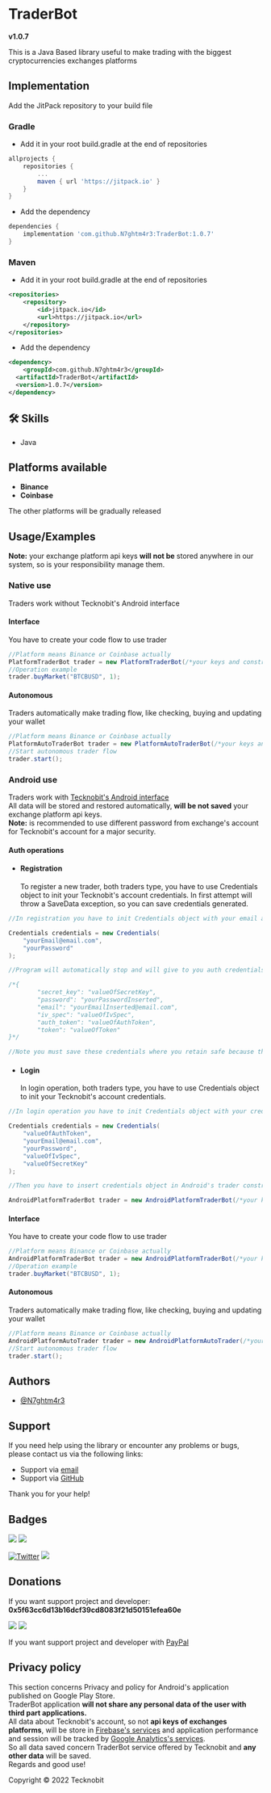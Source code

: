 # TraderBot
**v1.0.7**

This is a Java Based library useful to make trading with the biggest cryptocurrencies exchanges platforms

## Implementation

Add the JitPack repository to your build file

### Gradle

- Add it in your root build.gradle at the end of repositories

```gradle
allprojects {
    repositories {
        ...
        maven { url 'https://jitpack.io' }
    }
}
```
- Add the dependency

```gradle
dependencies {
	implementation 'com.github.N7ghtm4r3:TraderBot:1.0.7'
}
```

### Maven

- Add it in your root build.gradle at the end of repositories

```xml
<repositories>
    <repository>
        <id>jitpack.io</id>
        <url>https://jitpack.io</url>
    </repository>
</repositories>
```
- Add the dependency

```xml
<dependency>
    <groupId>com.github.N7ghtm4r3</groupId>
  <artifactId>TraderBot</artifactId>
  <version>1.0.7</version>
</dependency>
```

## 🛠 Skills
- Java

## Platforms available

- **Binance**
- **Coinbase**

The other platforms will be gradually released

## Usage/Examples

**Note:** your exchange platform api keys **will not be** stored anywhere in our system, so is your responsibility
manage them.

### Native use
Traders work without Tecknobit's Android interface

#### Interface

You have to create your code flow to use trader

```java
//Platform means Binance or Coinbase actually
PlatformTraderBot trader = new PlatformTraderBot(/*your keys and constructor params*/);
//Operation example
trader.buyMarket("BTCBUSD", 1);
```
#### Autonomous

Traders automatically make trading flow, like checking, buying and updating your wallet

```java
//Platform means Binance or Coinbase actually
PlatformAutoTraderBot trader = new PlatformAutoTraderBot(/*your keys and constructor params*/);
//Start autonomous trader flow 
trader.start();
```

### Android use
Traders work with <a href="https://play.google.com/store/apps/details?id=com.tecknobit.traderbot">Tecknobit's Android interface </a><br>
All data will be stored and restored automatically, **will be not saved** your exchange platform api keys. <br>
**Note:** is recommended to use different password from exchange's account for Tecknobit's account for a major security.
#### Auth operations
- #### Registration
    To register a new trader, both traders type, you have to use Credentials object to init your Tecknobit's account credentials.
    In first attempt will throw a SaveData exception, so you can save credentials generated.

```java
//In registration you have to init Credentials object with your email and password for Tecknobit's account.

Credentials credentials = new Credentials(
    "yourEmail@email.com",
    "yourPassword"
);

//Program will automatically stop and will give to you auth credentials in this format:

/*{
        "secret_key": "valueOfSecretKey",
        "password": "yourPasswordInserted",
        "email": "yourEmailInserted@email.com",
        "iv_spec": "valueOfIvSpec",
        "auth_token": "valueOfAuthToken",
        "token": "valueOfToken"
}*/

//Note you must save these credentials where you retain safe because them are needed in auth operations.
```

- #### Login
    In login operation, both traders type, you have to use Credentials object to init your Tecknobit's account credentials.

```java
//In login operation you have to init Credentials object with your credentials given from Registration

Credentials credentials = new Credentials(
    "valueOfAuthToken",
    "yourEmail@email.com",
    "yourPassword",
    "valueOfIvSpec",
    "valueOfSecretKey"
);

//Then you have to insert credentials object in Android's trader constructor and trader will start with your Tecknobit's account.

AndroidPlatformTraderBot trader = new AndroidPlatformTraderBot(/*your keys and constructor params*/, credentials);

```
#### Interface

You have to create your code flow to use trader

```java
//Platform means Binance or Coinbase actually
AndroidPlatformTraderBot trader = new AndroidPlatformTraderBot(/*your keys and constructor params*/, credentials);
//Operation example
trader.buyMarket("BTCBUSD", 1);
```
#### Autonomous

Traders automatically make trading flow, like checking, buying and updating your wallet

```java
//Platform means Binance or Coinbase actually
AndroidPlatformAutoTrader trader = new AndroidPlatformAutoTrader(/*your keys and constructor params*/, credentials);
//Start autonomous trader flow 
trader.start();
```

## Authors

- [@N7ghtm4r3](https://www.github.com/N7ghtm4r3)

## Support

If you need help using the library or encounter any problems or bugs, please contact us via the following links:

- Support via <a href="mailto:infotecknobitcompany@gmail.com">email</a>
- Support via <a href="https://github.com/N7ghtm4r3/TraderBot/issues/new">GitHub</a>

Thank you for your help!

## Badges

[![](https://img.shields.io/badge/Google_Play-414141?style=for-the-badge&logo=google-play&logoColor=white)](https://play.google.com/store/apps/developer?id=Tecknobit)
[![](https://img.shields.io/badge/Java-ED8B00?style=for-the-badge&logo=java&logoColor=white)](https://github.com/N7ghtm4r3/TraderBot/blob/main/README.md)

[![Twitter](https://img.shields.io/twitter/url/https/twitter.com/cloudposse.svg?style=social&label=Tecknobit)](https://twitter.com/tecknobit)
[![](https://jitpack.io/v/N7ghtm4r3/TraderBot.svg)](https://jitpack.io/#N7ghtm4r3/TraderBot)
## Donations 

If you want support project and developer: **0x5f63cc6d13b16dcf39cd8083f21d50151efea60e**

![](https://img.shields.io/badge/Bitcoin-000000?style=for-the-badge&logo=bitcoin&logoColor=white) 
![](https://img.shields.io/badge/Ethereum-3C3C3D?style=for-the-badge&logo=Ethereum&logoColor=white)

If you want support project and developer with <a href="https://www.paypal.com/donate/?hosted_button_id=5QMN5UQH7LDT4">PayPal</a>

## Privacy policy

This section concerns Privacy and policy for Android's application published on Google Play Store. <br>
TraderBot application **will not share any personal data of the user with third part applications.** <br> 
All data about Tecknobit's account, so not **api keys of exchanges platforms**, will be store in <a href="https://firebase.google.com/">Firebase's services</a>
and application performance and session will be tracked by <a href="https://analytics.google.com/">Google Analytics's services</a>. <br>
So all data saved concern TraderBot service offered by Tecknobit and **any other data** will be saved. <br>
Regards and good use!

Copyright © 2022 Tecknobit
